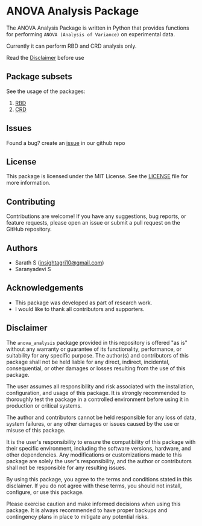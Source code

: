 # ANOVA Analysis Package

The ANOVA Analysis Package is written in Python that provides functions for performing ``ANOVA (Analysis of Variance)`` on experimental data.

Currently it can perform RBD and CRD analysis only. 

Read the [Disclaimer](#disclaimer) before use 

## Package subsets

See the usage of the packages:
1. [RBD](https://github.com/Insight-deviler/anova-analysis/blob/main/anova_analysis/RBD_ReadMe.md)
2. [CRD](https://github.com/Insight-deviler/anova-analysis/blob/main/anova_analysis/CRD_ReadMe.md)

## Issues

Found a bug? create an [issue](https://github.com/Insight-deviler/anova-analysis/issues/new) in our github repo

## License
This package is licensed under the MIT License. See the [LICENSE](https://github.com/Insight-deviler/anova-analysis/blob/main/LICENSE) file for more information.

## Contributing
Contributions are welcome! If you have any suggestions, bug reports, or feature requests, please open an issue or submit a pull request on the GitHub repository.

## Authors
- Sarath S (insightagri10@gmail.com)
- Saranyadevi S

## Acknowledgements

- This package was developed as part of research work. 
- I would like to thank all contributors and supporters.

## Disclaimer

The `anova_analysis` package provided in this repository is offered "as is" without any warranty or guarantee of its functionality, performance, or suitability for any specific purpose. The author(s) and contributors of this package shall not be held liable for any direct, indirect, incidental, consequential, or other damages or losses resulting from the use of this package.

The user assumes all responsibility and risk associated with the installation, configuration, and usage of this package. It is strongly recommended to thoroughly test the package in a controlled environment before using it in production or critical systems. 

The author and contributors cannot be held responsible for any loss of data, system failures, or any other damages or issues caused by the use or misuse of this package. 

It is the user's responsibility to ensure the compatibility of this package with their specific environment, including the software versions, hardware, and other dependencies. Any modifications or customizations made to this package are solely the user's responsibility, and the author or contributors shall not be responsible for any resulting issues.

By using this package, you agree to the terms and conditions stated in this disclaimer. If you do not agree with these terms, you should not install, configure, or use this package.

Please exercise caution and make informed decisions when using this package. It is always recommended to have proper backups and contingency plans in place to mitigate any potential risks.